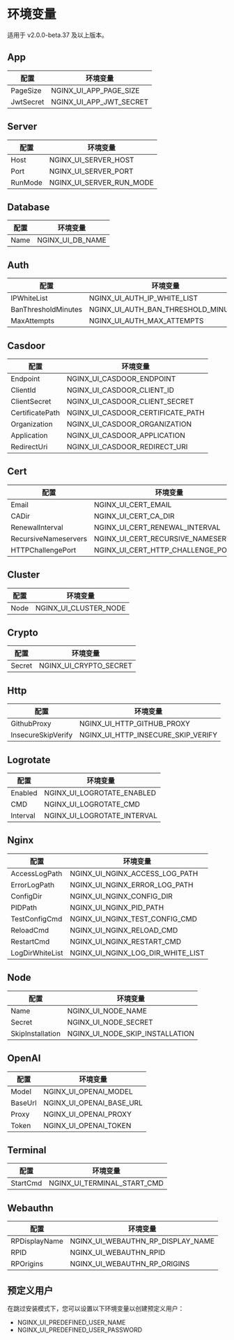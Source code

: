 # 环境变量

适用于 v2.0.0-beta.37 及以上版本。

## App

| 配置        | 环境变量                    |
|-----------|-------------------------|
| PageSize  | NGINX_UI_APP_PAGE_SIZE  |
| JwtSecret | NGINX_UI_APP_JWT_SECRET |

## Server

| 配置      | 环境变量                     |
|---------|--------------------------|
| Host    | NGINX_UI_SERVER_HOST     |
| Port    | NGINX_UI_SERVER_PORT     |
| RunMode | NGINX_UI_SERVER_RUN_MODE |

## Database

| 配置   | 环境变量             |
|------|------------------|
| Name | NGINX_UI_DB_NAME |

## Auth

| 配置                  | 环境变量                                |
|---------------------|-------------------------------------|
| IPWhiteList         | NGINX_UI_AUTH_IP_WHITE_LIST         |
| BanThresholdMinutes | NGINX_UI_AUTH_BAN_THRESHOLD_MINUTES |
| MaxAttempts         | NGINX_UI_AUTH_MAX_ATTEMPTS          |

## Casdoor

| 配置              | 环境变量                              |
|-----------------|-----------------------------------|
| Endpoint        | NGINX_UI_CASDOOR_ENDPOINT         |
| ClientId        | NGINX_UI_CASDOOR_CLIENT_ID        |
| ClientSecret    | NGINX_UI_CASDOOR_CLIENT_SECRET    |
| CertificatePath | NGINX_UI_CASDOOR_CERTIFICATE_PATH |
| Organization    | NGINX_UI_CASDOOR_ORGANIZATION     |
| Application     | NGINX_UI_CASDOOR_APPLICATION      |
| RedirectUri     | NGINX_UI_CASDOOR_REDIRECT_URI     |

## Cert

| 配置                   | 环境变量                                |
|----------------------|-------------------------------------|
| Email                | NGINX_UI_CERT_EMAIL                 |
| CADir                | NGINX_UI_CERT_CA_DIR                |
| RenewalInterval      | NGINX_UI_CERT_RENEWAL_INTERVAL      |
| RecursiveNameservers | NGINX_UI_CERT_RECURSIVE_NAMESERVERS |
| HTTPChallengePort    | NGINX_UI_CERT_HTTP_CHALLENGE_PORT   |

## Cluster

| 配置   | 环境变量                  |
|------|-----------------------|
| Node | NGINX_UI_CLUSTER_NODE |

## Crypto

| 配置     | 环境变量                   |
|--------|------------------------|
| Secret | NGINX_UI_CRYPTO_SECRET |

## Http

| 配置                 | 环境变量                               |
|--------------------|------------------------------------|
| GithubProxy        | NGINX_UI_HTTP_GITHUB_PROXY         |
| InsecureSkipVerify | NGINX_UI_HTTP_INSECURE_SKIP_VERIFY |

## Logrotate

| 配置       | 环境变量                        |
|----------|-----------------------------|
| Enabled  | NGINX_UI_LOGROTATE_ENABLED  |
| CMD      | NGINX_UI_LOGROTATE_CMD      |
| Interval | NGINX_UI_LOGROTATE_INTERVAL |

## Nginx

| 配置              | 环境变量                              |
|-----------------|-----------------------------------|
| AccessLogPath   | NGINX_UI_NGINX_ACCESS_LOG_PATH    |
| ErrorLogPath    | NGINX_UI_NGINX_ERROR_LOG_PATH     |
| ConfigDir       | NGINX_UI_NGINX_CONFIG_DIR         |
| PIDPath         | NGINX_UI_NGINX_PID_PATH           |
| TestConfigCmd   | NGINX_UI_NGINX_TEST_CONFIG_CMD    |
| ReloadCmd       | NGINX_UI_NGINX_RELOAD_CMD         |
| RestartCmd      | NGINX_UI_NGINX_RESTART_CMD        |
| LogDirWhiteList | NGINX_UI_NGINX_LOG_DIR_WHITE_LIST |

## Node

| 配置               | 环境变量                            |
|------------------|---------------------------------|
| Name             | NGINX_UI_NODE_NAME              |
| Secret           | NGINX_UI_NODE_SECRET            |
| SkipInstallation | NGINX_UI_NODE_SKIP_INSTALLATION |

## OpenAI

| 配置      | 环境变量                     |
|---------|--------------------------|
| Model   | NGINX_UI_OPENAI_MODEL    |
| BaseUrl | NGINX_UI_OPENAI_BASE_URL |
| Proxy   | NGINX_UI_OPENAI_PROXY    |
| Token   | NGINX_UI_OPENAI_TOKEN    |

## Terminal

| 配置       | 环境变量                        |
|----------|-----------------------------|
| StartCmd | NGINX_UI_TERMINAL_START_CMD |

## Webauthn

| 配置            | 环境变量                              |
|---------------|-----------------------------------|
| RPDisplayName | NGINX_UI_WEBAUTHN_RP_DISPLAY_NAME |
| RPID          | NGINX_UI_WEBAUTHN_RPID            |
| RPOrigins     | NGINX_UI_WEBAUTHN_RP_ORIGINS      |

## 预定义用户

在跳过安装模式下，您可以设置以下环境变量以创建预定义用户：

- NGINX_UI_PREDEFINED_USER_NAME
- NGINX_UI_PREDEFINED_USER_PASSWORD
